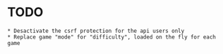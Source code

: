 TODO
====

	* Desactivate the csrf protection for the api users only
	* Replace game "mode" for "difficulty", loaded on the fly for each game